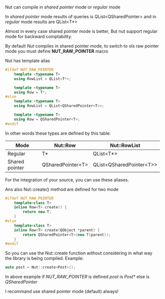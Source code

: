 Nut can compile in *shared pointer* mode or *regular* mode

In *shared pointer* mode results of queries is QList<QSharedPointer<T>> and in *regular* mode results are QList<T*>

Almost in every case shared pointer mode is better, But nut support regular mode for backward comptability. 

By default _Nut_ compiles in shared pointer mode, to switch to ols raw pointer mode you must define **NUT_RAW_POINTER** macro

Nut has template alias 

```cpp
#ifdef NUT_RAW_POINTER
    template <typename T>
    using RowList = QList<T*>;

    template <typename T>
    using Row = T*;
#else
    template <typename T>
    using RowList = QList<QSharedPointer<T>>;

    template <typename T>
    using Row = QSharedPointer<T>;
#endif
```

In other words these types are defined by this table:

| Mode  | Nut::Row               | Nut::RowList                   |
|------ |-----              |---------                  |
|Regular|T*                 | QList\<T\*\>                 |
|Shared pointer|QSharedPointer\<T\>  | QList\<QSharedPointer\<T\>\>  |

For the integration of your source, you can use these aliases.

Ans also Nut::create<T>() method are defined for two mode 

```cpp
#ifdef NUT_RAW_POINTER
    template<class T>
    inline Row<T> create() {
        return new T;
    }
#else
    template<class T>
    inline Row<T> create(QObject *parent) {
        return QSharedPointer<T>(new T(parent));
    }
#endif
```

So you can use the Nut::create function without considering in what way the library is being compiled. Example:
```cpp
auto post = Nut::create<Post>();
```

In above example if *NUT_RAW_POINTER* is defined *post* is *Post\** else is *QSharedPointer<Post>*

I recommand use shared  pointer mode (default) always!
